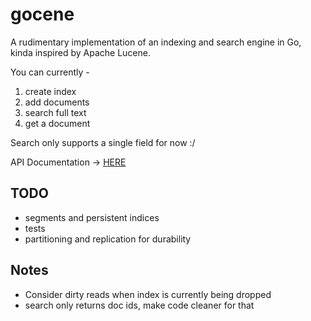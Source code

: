 # gocene
A rudimentary implementation of an indexing and search engine in Go, kinda inspired by Apache Lucene.

You can currently - 
1. create index
2. add documents
3. search full text
4. get a document

Search only supports a single field for now :/

API Documentation -> [HERE](./API.md)

## TODO
- segments and persistent indices
- tests 
- partitioning and replication for durability

## Notes
- Consider dirty reads when index is currently being dropped
- search only returns doc ids, make code cleaner for that
